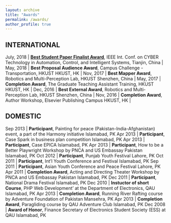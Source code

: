 ```yaml
---
layout: archive
title: "Awards"
permalink: /awards/
author_profile: true
---
```

## INTERNATIONAL

July, 2018 | [**Best Student Paper Finalist Award**](https://usmanmaqbool.github.io/conference/ieee/usman-maqbool-bhutta-ieee-cyber-2018-tianjin/), IEEE Int. Conf. on CYBER Technology in Automation, Control, and Intelligent Systems, Tianjin, China |
May, 2018 | **Best Proposal Audience Award**, Campus Challenge - Transportation, HKUST HKUST, HK |
Nov, 2017 | **Best Mapper Award**, Robotics and Multi-Perception Lab, HKUST Shenzhen, China |
May, 2017 | **Completion Award**, The Graduate Teaching Assistant Training, HKUST HKUST, HK |
Dec, 2016 | **Best External Award**, Robotics and Multi-Perception Lab, HKUST Shenzhen, China |
Nov, 2016 | **Completion Award**, Author Workshop, Elsevier Publishing Campus HKUST, HK |

## DOMESTIC

Sep 2013 | **Participant**, Painting for peace (Pakistan-India-Afghanistan) event, a part of the Harmony initiative Islamabad, PK
Apr 2013 | **Participant**, Case Spark in business plan competition Islamabad, PK
Apr 2013 | **Participant**, Case EPICA Islamabad, PK
Apr 2013 | **Participant**, How to be a Better Playwright Workshop by PNCA and US Embassay Pakistan Islamabad, PK
Oct 2012 | **Participant**, Punjab Youth Festival Lahore, PK
Oct 2011 | **Participant**, Int’l Youth Conference and Festival Islamabad, PK
Sep 2011 | **Participant**, Asian Youth Conference and Peace Festival Lahore, PK
Apr 2011 | **Completion Award**, Acting and Directing Theater Workshop by PNCA and US Embassay Pakistan Islamabad, PK
Dec 2011 | **Participant**, National Drama Festival Islamabad, PK
Dec 2010 | **Instuctor of short Course**, PHP Web Development’ at the Department of Electronics, QAU Islamabad, PK
Apr 2013 | **Completion Award**, Running River Rafting course by Adventure Foundation of Pakistan Mansehra, PK
Apr 2013 | **Completion Award**, Paragliding course by QAU Adventure Club Islamabad, PK
Dec 2008 | **Award of Honor**, Finance Secretary of Electronics Student Society (ESS) at QAU Islamabad, PK